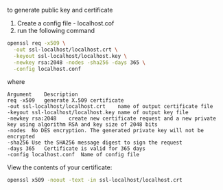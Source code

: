 to generate public key and certificate
1. Create a config file - localhost.cof
2. run the following command 
```bash
openssl req -x509 \
  -out ssl-localhost/localhost.crt \
  -keyout ssl-localhost/localhost.key \
  -newkey rsa:2048 -nodes -sha256 -days 365 \
  -config localhost.conf
```
where
```
Argument	Description
req -x509	generate X.509 certificate
-out ssl-localhost/localhost.crt	name of output certificate file
-keyout ssl-localhost/localhost.key	name of output key file
-newkey rsa:2048	create new certificate request and a new private key using algorithm RSA and key size of 2048 bits
-nodes	No DES encryption. The generated private key will not be encrypted
-sha256	Use the SHA256 message digest to sign the request
-days 365	Certificate is valid for 365 days
-config localhost.conf	Name of config file
```

View the contents of your certificate:
```bash
openssl x509 -noout -text -in ssl-localhost/localhost.crt
```
